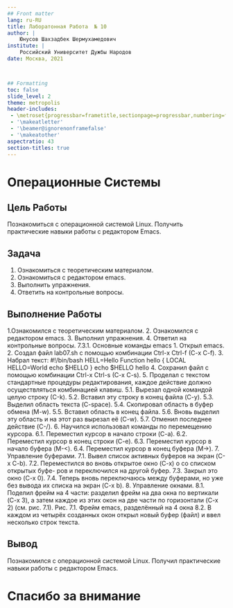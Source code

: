 ```yaml
---
## Front matter
lang: ru-RU
title: Лаборатонная Работа  № 10 
author: |
	Юнусов Шахзадбек Шермухамедович
institute: |
	Российский Университет Дужбы Народов
date: Москва, 2021



## Formatting
toc: false
slide_level: 2
theme: metropolis
header-includes: 
 - \metroset{progressbar=frametitle,sectionpage=progressbar,numbering=fraction}
 - '\makeatletter'
 - '\beamer@ignorenonframefalse'
 - '\makeatother'
aspectratio: 43
section-titles: true
---
```


# Операционные Системы

## Цель Работы

Познакомиться с операционной системой Linux. Получить практические навыки работы с редактором Emacs.

## Задача

1. Ознакомиться с теоретическим материалом.
2. Ознакомиться с редактором emacs.
3. Выполнить упражнения.
4. Ответить на контрольные вопросы.

## Выполнение Работы

1.Ознакомился с теоретическим материалом.
2. Ознакомился с редактором emacs.
3. Выполнил упражнения.
4. Ответил на контрольные вопросы.
7.3.1. Основные команды emacs
    1. Открыл emacs.
    2. Создал файл lab07.sh с помощью комбинации Ctrl-x Ctrl-f (C-x C-f).
    3. Набрал текст:
#!/bin/bash
HELL=Hello
Function hello {
LOCAL HELLO=World
echo $HELLO
}
echo $HELLO
hello
4. Сохранил файл с помощью комбинации Ctrl-x Ctrl-s (C-x C-s).
5. Проделал с текстом стандартные процедуры редактирования, каждое действие
должно осуществляться комбинацией клавиш.
5.1. Вырезал одной командой целую строку (С-k).
5.2. Вставил эту строку в конец файла (C-y).
5.3. Выделил область текста (C-space).
5.4. Скопировал область в буфер обмена (M-w).
5.5. Вставил область в конец файла.
5.6. Вновь выделил эту область и на этот раз вырезал её (C-w).
5.7. Отменил последнее действие (C-/).
6. Научился использовал команды по перемещению курсора.
6.1. Переместил курсор в начало строки (C-a).
6.2. Переместил курсор в конец строки (C-e).
6.3. Переместил курсор в начало буфера (M-<).
6.4. Переместил курсор в конец буфера (M->).
7. Управление буферами.
7.1. Вывел список активных буферов на экран (C-x C-b).
7.2. Переместился во вновь открытое окно (C-x) o со списком открытых буфе-
ров и переключился на другой буфер.
7.3. Закрыл это окно (C-x 0).
7.4. Теперь вновь переключаюсь между буферами, но уже без вывода их списка
на экран (C-x b).
8. Управление окнами.
8.1. Поделил фрейм на 4 части: разделил фрейм на два окна по вертикали
(C-x 3), а затем каждое из этих окон на две части по горизонтали (C-x 2)
(см. рис. 7.1).
Рис. 7.1. Фрейм emacs, разделённый на 4 окна
8.2. В каждом из четырёх созданных окон открыл новый буфер (файл) и ввел несколько строк текста.

## Вывод

Познакомился с операционной системой Linux. Получил практические навыки работы с редактором Emacs.


# Спасибо за внимание

